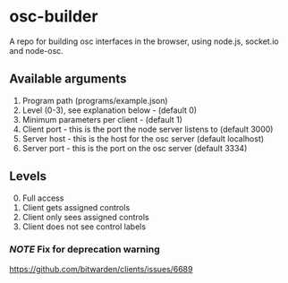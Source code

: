 # osc-builder
A repo for building osc interfaces in the browser, using node.js, socket.io and node-osc.

## Available arguments

1. Program path (programs/example.json)
2. Level (0-3), see explanation below - (default 0)
3. Minimum parameters per client - (default 1)
4. Client port - this is the port the node server listens to (default 3000)
5. Server host - this is the host for the osc server (default localhost)
6. Server port - this is the port on the osc server (default 3334)

## Levels

0. Full access
1. Client gets assigned controls
2. Client only sees assigned controls
3. Client does not see control labels

### *NOTE* Fix for deprecation warning

https://github.com/bitwarden/clients/issues/6689
